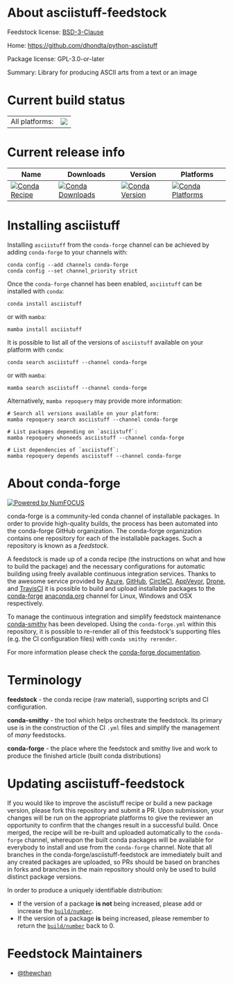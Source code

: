 About asciistuff-feedstock
==========================

Feedstock license: [BSD-3-Clause](https://github.com/conda-forge/asciistuff-feedstock/blob/main/LICENSE.txt)

Home: https://github.com/dhondta/python-asciistuff

Package license: GPL-3.0-or-later

Summary: Library for producing ASCII arts from a text or an image

Current build status
====================


<table><tr><td>All platforms:</td>
    <td>
      <a href="https://dev.azure.com/conda-forge/feedstock-builds/_build/latest?definitionId=14152&branchName=main">
        <img src="https://dev.azure.com/conda-forge/feedstock-builds/_apis/build/status/asciistuff-feedstock?branchName=main">
      </a>
    </td>
  </tr>
</table>

Current release info
====================

| Name | Downloads | Version | Platforms |
| --- | --- | --- | --- |
| [![Conda Recipe](https://img.shields.io/badge/recipe-asciistuff-green.svg)](https://anaconda.org/conda-forge/asciistuff) | [![Conda Downloads](https://img.shields.io/conda/dn/conda-forge/asciistuff.svg)](https://anaconda.org/conda-forge/asciistuff) | [![Conda Version](https://img.shields.io/conda/vn/conda-forge/asciistuff.svg)](https://anaconda.org/conda-forge/asciistuff) | [![Conda Platforms](https://img.shields.io/conda/pn/conda-forge/asciistuff.svg)](https://anaconda.org/conda-forge/asciistuff) |

Installing asciistuff
=====================

Installing `asciistuff` from the `conda-forge` channel can be achieved by adding `conda-forge` to your channels with:

```
conda config --add channels conda-forge
conda config --set channel_priority strict
```

Once the `conda-forge` channel has been enabled, `asciistuff` can be installed with `conda`:

```
conda install asciistuff
```

or with `mamba`:

```
mamba install asciistuff
```

It is possible to list all of the versions of `asciistuff` available on your platform with `conda`:

```
conda search asciistuff --channel conda-forge
```

or with `mamba`:

```
mamba search asciistuff --channel conda-forge
```

Alternatively, `mamba repoquery` may provide more information:

```
# Search all versions available on your platform:
mamba repoquery search asciistuff --channel conda-forge

# List packages depending on `asciistuff`:
mamba repoquery whoneeds asciistuff --channel conda-forge

# List dependencies of `asciistuff`:
mamba repoquery depends asciistuff --channel conda-forge
```


About conda-forge
=================

[![Powered by
NumFOCUS](https://img.shields.io/badge/powered%20by-NumFOCUS-orange.svg?style=flat&colorA=E1523D&colorB=007D8A)](https://numfocus.org)

conda-forge is a community-led conda channel of installable packages.
In order to provide high-quality builds, the process has been automated into the
conda-forge GitHub organization. The conda-forge organization contains one repository
for each of the installable packages. Such a repository is known as a *feedstock*.

A feedstock is made up of a conda recipe (the instructions on what and how to build
the package) and the necessary configurations for automatic building using freely
available continuous integration services. Thanks to the awesome service provided by
[Azure](https://azure.microsoft.com/en-us/services/devops/), [GitHub](https://github.com/),
[CircleCI](https://circleci.com/), [AppVeyor](https://www.appveyor.com/),
[Drone](https://cloud.drone.io/welcome), and [TravisCI](https://travis-ci.com/)
it is possible to build and upload installable packages to the
[conda-forge](https://anaconda.org/conda-forge) [anaconda.org](https://anaconda.org/)
channel for Linux, Windows and OSX respectively.

To manage the continuous integration and simplify feedstock maintenance
[conda-smithy](https://github.com/conda-forge/conda-smithy) has been developed.
Using the ``conda-forge.yml`` within this repository, it is possible to re-render all of
this feedstock's supporting files (e.g. the CI configuration files) with ``conda smithy rerender``.

For more information please check the [conda-forge documentation](https://conda-forge.org/docs/).

Terminology
===========

**feedstock** - the conda recipe (raw material), supporting scripts and CI configuration.

**conda-smithy** - the tool which helps orchestrate the feedstock.
                   Its primary use is in the construction of the CI ``.yml`` files
                   and simplify the management of *many* feedstocks.

**conda-forge** - the place where the feedstock and smithy live and work to
                  produce the finished article (built conda distributions)


Updating asciistuff-feedstock
=============================

If you would like to improve the asciistuff recipe or build a new
package version, please fork this repository and submit a PR. Upon submission,
your changes will be run on the appropriate platforms to give the reviewer an
opportunity to confirm that the changes result in a successful build. Once
merged, the recipe will be re-built and uploaded automatically to the
`conda-forge` channel, whereupon the built conda packages will be available for
everybody to install and use from the `conda-forge` channel.
Note that all branches in the conda-forge/asciistuff-feedstock are
immediately built and any created packages are uploaded, so PRs should be based
on branches in forks and branches in the main repository should only be used to
build distinct package versions.

In order to produce a uniquely identifiable distribution:
 * If the version of a package **is not** being increased, please add or increase
   the [``build/number``](https://docs.conda.io/projects/conda-build/en/latest/resources/define-metadata.html#build-number-and-string).
 * If the version of a package **is** being increased, please remember to return
   the [``build/number``](https://docs.conda.io/projects/conda-build/en/latest/resources/define-metadata.html#build-number-and-string)
   back to 0.

Feedstock Maintainers
=====================

* [@thewchan](https://github.com/thewchan/)

